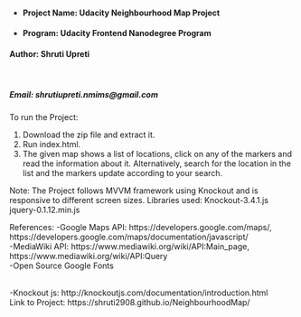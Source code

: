<ul>
<li><h4>Project Name: Udacity Neighbourhood Map Project</h4></li>
<li><h4>Program: Udacity Frontend Nanodegree Program</h4></li>
</ul>
<h4>Author: Shruti Upreti</h4><br/>
<h5>Email: shrutiupreti.nmims@gmail.com</h5>
<p>
To run the Project:
<ol>
<li>	 Download the zip file and extract it.</li>
<li>	 Run index.html.</li>
<li>	 The given map shows a list of locations, click on any of the markers and read the information about it.
		Alternatively, search for the location in the list and the markers update according to your search.</li></ol>
</p>
<p>
Note: The Project follows MVVM framework using Knockout and is responsive to different screen sizes.
Libraries used:
Knockout-3.4.1.js
jquery-0.1.12.min.js
</p>
<p>
References:
-Google Maps API: https://developers.google.com/maps/, https://developers.google.com/maps/documentation/javascript/<br>
-MediaWiki API: https://www.mediawiki.org/wiki/API:Main_page, <br> https://www.mediawiki.org/wiki/API:Query <br>
-Open Source Google Fonts </p><br>
-Knockout js: http://knockoutjs.com/documentation/introduction.html <br>
Link to Project: https://shruti2908.github.io/NeighbourhoodMap/
